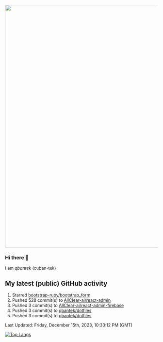 <img src="https://user-images.githubusercontent.com/1090192/231227350-b13c0797-9e41-42a4-ab5c-d0e234d2a3d2.png" width="800px" />

### Hi there 👋

I am *qbantek* (cuban-tek)

<!--
**qbantek/qbantek** is a ✨ _special_ ✨ repository because its `README.md` (this file) appears on your GitHub profile.

Here are some ideas to get you started:

- 🔭 I’m currently working on ...
- 🌱 I’m currently learning ...
- 👯 I’m looking to collaborate on ...
- 🤔 I’m looking for help with ...
- 💬 Ask me about ...
- 📫 How to reach me: ...
- ⚡ Fun fact: ...
-->

## My latest (public) GitHub activity
<!--RECENT_ACTIVITY:start-->
1. Starred [bootstrap-ruby/bootstrap_form](https://github.com/bootstrap-ruby/bootstrap_form)<br>
2. Pushed 528 commit(s) to [AllClear-ai/react-admin](https://github.com/AllClear-ai/react-admin)<br>
3. Pushed 3 commit(s) to [AllClear-ai/react-admin-firebase](https://github.com/AllClear-ai/react-admin-firebase)<br>
4. Pushed 3 commit(s) to [qbantek/dotfiles](https://github.com/qbantek/dotfiles)<br>
5. Pushed 3 commit(s) to [qbantek/dotfiles](https://github.com/qbantek/dotfiles)<br>
<!--RECENT_ACTIVITY:end-->

<!--RECENT_ACTIVITY:last_update-->
Last Updated: Friday, December 15th, 2023, 10:33:12 PM (GMT)
<!--RECENT_ACTIVITY:last_update_end-->


[![Top Langs](https://github-readme-stats.vercel.app/api/top-langs/?username=qbantek&langs_count=10&hide_progress=true)](https://github.com/anuraghazra/github-readme-stats)
